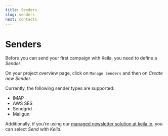 ```yaml
---
title: Senders
slug: senders
next: contacts
---
```


# Senders

Before you can send your first campaign with Keila, you need to define a *Sender*.

On your project overview page, click on `Manage Senders` and then on *Create new Sender*.

<docs-image src="docs/sender.png" alt="Screenshot of the sender form in Keila"></docs-image>

Currently, the following sender types are supported:

- IMAP
- AWS SES
- Sendgrid
- Mailgun

Additionally, if you’re using our [managed newsletter solution at keila.io](https://www.keila.io/try),
you can select *Send with Keila*.
